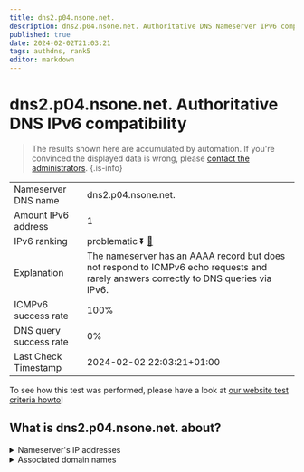 ```yaml
---
title: dns2.p04.nsone.net.
description: dns2.p04.nsone.net. Authoritative DNS Nameserver IPv6 compatibility
published: true
date: 2024-02-02T21:03:21
tags: authdns, rank5
editor: markdown
---
```


# dns2.p04.nsone.net. Authoritative DNS IPv6 compatibility

> The results shown here are accumulated by automation. If you're convinced the displayed data is wrong, please [contact the administrators](/howto/chat). 
{.is-info}




|   |   |
| - | - |
| Nameserver DNS name | dns2.p04.nsone.net.
| Amount IPv6 address | 1
| IPv6 ranking | problematic :arrow_double_down: [🔗](/howto/ranking) |
| Explanation | The nameserver has an AAAA record but does not respond to ICMPv6 echo requests and rarely answers correctly to DNS queries via IPv6. |
| ICMPv6 success rate | 100%|
| DNS query success rate | 0% |
| Last Check Timestamp | 2024-02-02 22:03:21+01:00 |

To see how this test was performed, please have a look at [our website test criteria howto](/howto/testcriteria/authdns)!


## What is dns2.p04.nsone.net. about?




<details>
<summary>Nameserver's IP addresses</summary>

2a00:edc0:6259:7:4::2

</details>



<details>
<summary>Associated domain names</summary>

www.theguardian.com

</details>
